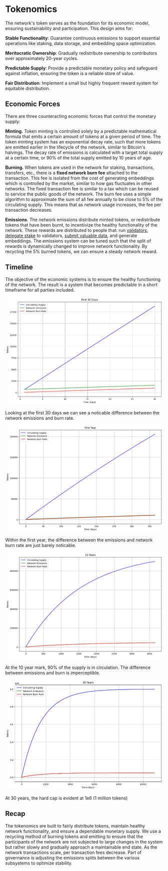 # Tokenomics

The network's token serves as the foundation for its economic model, ensuring sustainability and participation. This design aims for:

**Stable Functionality**: Guarantee continuous emissions to support essential operations like staking, data storage, and embedding space optimization.

**Meritocratic Ownership**: Gradually redistribute ownership to contributors over approximately 20-year cycles.

**Predictable Supply**: Provide a predictable monetary policy and safeguard against inflation, ensuring the token is a reliable store of value.

**Fair Distribution**: Implement a small but highly frequent reward system for equitable distribution.

## Economic Forces

There are three counteracting economic forces that control the monetary supply:

**Minting.** Token minting is controlled solely by a predictable mathematical formula that emits a certain amount of tokens at a given period of time. The token minting system has an exponential decay rate, such that more tokens are emitted earlier in the lifecycle of the network, similar to Bitcoin's halvings. The decay rate of emissions is calculated with a target total supply at a certain time, or 90% of the total supply emitted by 10 years of age.

**Burning.** When tokens are used in the network for staking, transactions, transfers, etc., there is a **fixed network burn fee** attached to the transaction. This fee is isolated from the cost of generating embeddings which is controlled by the market, similar to how gas fluctuates in other networks. The fixed transaction fee is similar to a tax which can be reused to service the public goods of the network. The burn fee uses a simple algorithm to approximate the sum of all fee annually to be close to 5% of the circulating supply. This means that as network usage increases, the fee per transaction decreases. 

**Emissions**. The network emissions distribute minted tokens, or redistribute tokens that have been burnt, to incentivize the healthy functionality of the network. These rewards are distributed to people that: run [validators](consensus.md), [delegate stake](delegated_stake.md) to validators, [submit valuable data](proof_of_curiosity.md), and generate embeddings. The emissions system can be tuned such that the split of rewards is dynamically changed to improve network functionality. By recycling the 5% burned tokens, we can ensure a steady network reward.

## Timeline

The objective of the economic systems is to ensure the healthy functioning of the network. The result is a system that becomes predictable in a short timeframe for all parties included.

![First 30 Days](../images/tokens_30_days.png)

Looking at the first 30 days we can see a noticable difference between the network emissions and burn rate. 

![First Year](../images/tokens_365_days.png)

Within the first year, the difference between the emissions and network burn rate are just barely noticable.

![10 Years](../images/tokens_3650_days.png)

At the 10 year mark, 90% of the supply is in circulation. The difference between emissions and burn is imperceptible.

![30 Years](../images/tokens_10950_days.png)

At 30 years, the hard cap is evident at 1e6 (1 million tokens)

## Recap

The tokenomics are built to fairly distribute tokens, maintain healthy network functionality, and ensure a dependable monetary supply. We use a recycling method of burning tokens and emitting to ensure that the participants of the network are not subjected to large changes in the system but rather slowly and gradually approach a maintainable end state. As the network transactions scale, per transaction fees decrease. Part of governance is adjusting the emissions splits between the various subsystems to optimize stability.
